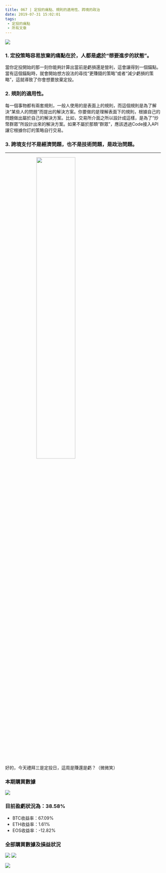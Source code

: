 ```yaml
---
title: 067 | 定投的痛點、規則的適用性、跨境的政治
date: 2019-07-31 15:02:01
tags:
 - 定投的痛點
 - 所有文章
---
```

![](https://firebasestorage.googleapis.com/v0/b/blog-1f60b.appspot.com/o/067-p0.jpeg?alt=media&token=6976b9a0-6518-49c7-b81d-ab4b1a52a4b9)
### 1. **定投策略容易放棄的痛點在於，人都是處於“想要進步的狀態”。**
當你定投開始的那一刻你能夠計算出當前是虧損還是營利，這會讓得到一個錨點。當有這個錨點時，就會開始想方設法的尋找“更賺錢的策略”或者“減少虧損的策略”，這就導致了你會想要放棄定投。

### 2. 規則的適用性。
每一個事物都有兩套規則，一般人使用的是表面上的規則，而這個規則是為了解決“某些人的問題”而提出的解決方案。你要做的是理解表面下的規則，根據自己的問題做出屬於自己的解決方案。比如，交易所介面之所以設計成這樣，是為了“炒幣群眾”所設計出來的解決方案。如果不屬於那類“群眾”，應該透過Code接入API讓它根據你訂的策略自行交易。

### 3. 跨境支付不是經濟問題，也不是技術問題，是政治問題。

***
<img src="https://firebasestorage.googleapis.com/v0/b/blog-1f60b.appspot.com/o/%E6%95%B2%E9%BB%91%E6%9D%BF.gif?alt=media&token=6c8bcefd-00be-4eed-8a5f-b7943a377dab" width="50%" height="50%"  style="margin: 0 20%"/>

好的，今天禮拜三是定投日，這周是賺還是虧？（微微笑）
### 本期購買數據
![](https://firebasestorage.googleapis.com/v0/b/blog-1f60b.appspot.com/o/%E8%B4%AD%E4%B9%B0%E6%95%B0%E6%8D%AE067.png?alt=media&token=6fb5c8d3-f8ba-4d0e-9f30-11553d5c48cc)

### 目前盈虧狀況為：38.58%
- BTC收益率：67.09%
- ETH收益率：1.61%
- EOS收益率：-12.82%

### 全部購買數據及損益狀況
![](https://firebasestorage.googleapis.com/v0/b/blog-1f60b.appspot.com/o/%E5%85%A8%E9%83%A8%E8%B4%AD%E4%B9%B0%E6%95%B0%E6%8D%AE%E5%8F%8A%E6%8D%9F%E7%9B%8A%E7%8A%B6%E5%86%B5067.png?alt=media&token=974a1d4e-060c-445c-af94-07fed2aa147d)
![](https://firebasestorage.googleapis.com/v0/b/blog-1f60b.appspot.com/o/%E5%85%A8%E9%83%A8%E8%B4%AD%E4%B9%B0%E6%95%B0%E6%8D%AE%E5%8F%8A%E6%8D%9F%E7%9B%8A%E7%8A%B6%E5%86%B50031-060.png?alt=media&token=57f6125d-2f30-4ee2-a09b-50b9d3629184)

![](https://firebasestorage.googleapis.com/v0/b/blog-1f60b.appspot.com/o/%E5%85%A8%E9%83%A8%E8%B4%AD%E4%B9%B0%E6%95%B0%E6%8D%AE%E5%8F%8A%E6%8D%9F%E7%9B%8A%E7%8A%B6%E5%86%B5001-030.png?alt=media&token=ef3327f5-cbca-480b-a2f2-b1df9014f42c)